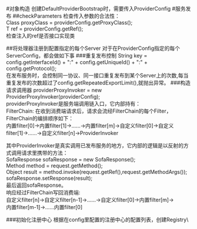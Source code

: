 #对象构造
创建DefaultProviderBootstrap时，需要传入ProviderConfig
#服务发布
##checkParameters
检查传入参数的合法性：\
Class proxyClass = providerConfig.getProxyClass(); \
T ref = providerConfig.getRef(); \
检查注入的ref是否接口实现类

##将处理器注册到配置指定的每个Server
对于在ProviderConfig指定的每个ServerConfig，都会做如下事 
###重复发布控制
String key = config.getInterfaceId() + ":" + config.getUniqueId() + ":" + config.getProtocol(); \
在发布服务时，会控制同一协议、同一接口重复发布到某个Server上的次数,每当重复发布的次数超过了config.getRepeatedExportLimit(),就抛出异常。
###构造请求调用器
providerProxyInvoker = new ProviderProxyInvoker(providerConfig); \
providerProxyInvoker是服务端调用链入口，它内部持有：\
FilterChain: 在收到消费端请求后，请求会流经FilterChain的每个Filter，FilterChain的编排顺序如下： \
内置filter[0]->内置filter[1]->......->内置filter[m]->自定义filter[0]->自定义filter[1]->......->自定义filter[n]->ProviderInvoker 

其中ProviderInvoker是真实调用已发布服务的地方，它内部的逻辑是以反射的方式调用请求里携带的方法：\
SofaResponse sofaResponse = new SofaResponse(); \
Method method = request.getMethod(); \
Object result = method.invoke(request.getRef(),request.getMethodArgs()); \
sofaResponse.setResponse(result); \
最后返回sofaResponse。 \
响应经过FilterChain写回消费端: \
自定义filter[n]->自定义filter[n-1]->......->自定义filter[0]->内置filter[m]-> \
内置filter[m-1]->......内置filter[0]

###初始化注册中心
根据在config里配置的注册中心的配置列表，创建Registry\



            

